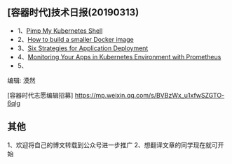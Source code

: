 ## [容器时代]技术日报(20190313)

- 1、[Pimp My Kubernetes Shell](https://itnext.io/pimp-my-kubernetes-shell-f144710232a0)
- 2、[How to build a smaller Docker image](https://medium.com/@gdiener/how-to-build-a-smaller-docker-image-76779e18d48a)
- 3、[Six Strategies for Application Deployment](https://medium.com/@joaogabriellima/six-strategies-for-application-deployment-351579f7aa62)
- 4、[Monitoring Your Apps in Kubernetes Environment with Prometheus](https://medium.com/kubernetes-tutorials/monitoring-your-kubernetes-deployments-with-prometheus-5665eda54045)
- 5、[]()

编辑: 漠然

[容器时代志愿编辑招募] https://mp.weixin.qq.com/s/BVBzWx_u1xfwSZGTO-6qlg

## 其他
1、欢迎将自己的博文转载到公众号进一步推广
2、想翻译文章的同学现在就可开始
